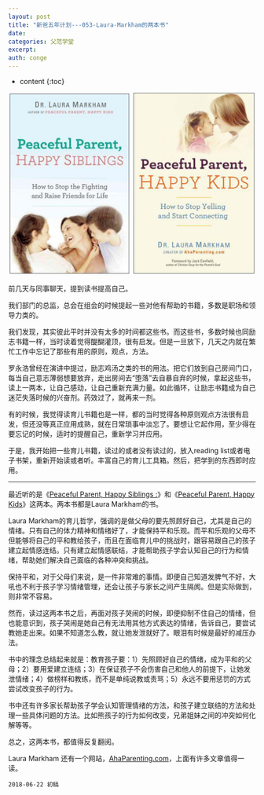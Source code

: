 ```yaml
---
layout: post
title: "新爸五年计划---053-Laura-Markham的两本书"
date:
categories: 父范学堂
excerpt:
auth: conge
---
```

* content
{:toc}

![](/assets/images/父范学堂/118382-054a8863ab865be2.png)

前几天与同事聊天，提到读书提高自己。

我们部门的总监，总会在组会的时候提起一些对他有帮助的书籍，多数是职场和领导力类的。

我们发现，其实彼此平时并没有太多的时间都这些书。而这些书，多数时候也同励志书籍一样，当时读着觉得醍醐灌顶，很有启发。但是一旦放下，几天之内就在繁忙工作中忘记了那些有用的原则，观点，方法。

罗永浩曾经在演讲中提过，励志鸡汤之类的书的用法。把它们放到自己房间门口，每当自己意志薄弱想要放弃，走出房间去“堕落”去自暴自弃的时候，拿起这些书，读上一两本，让自己感动，让自己重新充满力量。如此循环，让励志书籍成为自己迷茫失落时候的兴奋剂。药效过了，就再来一剂。

有的时候，我觉得读育儿书籍也是一样，都的当时觉得各种原则观点方法很有启发，但还没等真正应用成熟，就在日常琐事中淡忘了。要想让它起作用，至少得在要忘记的时候，适时的提醒自己，重新学习并应用。

于是，我开始把一些育儿书籍，读过的或者没有读过的，放入reading list或者电子书架，重新开始读或者听。丰富自己的育儿工具箱。然后，把学到的东西即时应用。

----

最近听的是《[Peaceful Parent, Happy Siblings :](https://book.douban.com/subject/30242921/ "Peaceful Parent, Happy Siblings")》和《[Peaceful Parent, Happy Kids](https://book.douban.com/subject/11236769/ "Peaceful Parent, Happy Kids")》这两本。两本书都是Laura Markham的书。

Laura Markham的育儿哲学，强调的是做父母的要先照顾好自己，尤其是自己的情绪。只有自己的体力精神和情绪好了，才能保持平和乐观。而平和乐观的父母不但能够将自己的平和教给孩子，而且在面临育儿中的挑战时，跟容易跟自己的孩子建立起情感连结。只有建立起情感联结，才能帮助孩子学会认知自己的行为和情绪，帮助她们解决自己面临的各种冲突和挑战。

保持平和，对于父母们来说，是一件非常难的事情。即便自己知道发脾气不好，大吼也不利于孩子学习情绪管理，还会让孩子与家长之间产生隔阂。但是实际做到，则非常不容易。

然而，读过这两本书之后，再面对孩子哭闹的时候，即便抑制不住自己的情绪，但也能意识到，孩子哭闹是她自己有无法用其他方式表达的情绪，告诉自己，要尝试教她走出来。如果不知道怎么教，就让她发泄就好了。眼泪有时候是最好的减压办法。

书中的理念总结起来就是：教育孩子要：1）先照顾好自己的情绪，成为平和的父母；2）要用爱建立连结；3）在保证孩子不会伤害自己和他人的前提下，让她发泄情绪；4）做榜样和教练，而不是单纯说教或责骂；5）永远不要用惩罚的方式尝试改变孩子的行为。

书中还有许多家长帮助孩子学会认知管理情绪的方法，和孩子建立联结的方法和处理一些具体问题的方法。比如熊孩子的行为如何改变，兄弟姐妹之间的冲突如何化解等等。

总之，这两本书，都值得反复翻阅。

Laura Markham 还有一个网站，[AhaParenting.com](http://www.ahaparenting.com/)，上面有许多文章值得一读。

```
2018-06-22 初稿
```

